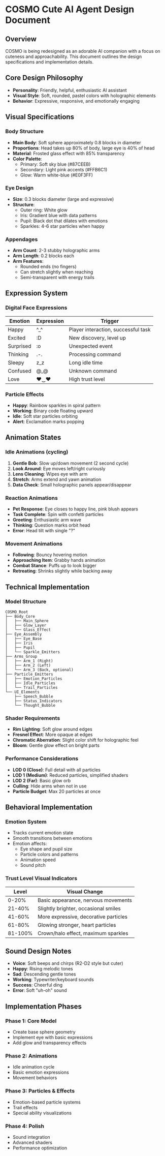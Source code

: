 # COSMO Cute AI Agent Design Document

## Overview
COSMO is being redesigned as an adorable AI companion with a focus on cuteness and approachability. This document outlines the design specifications and implementation details.

## Core Design Philosophy
- **Personality**: Friendly, helpful, enthusiastic AI assistant
- **Visual Style**: Soft, rounded, pastel colors with holographic elements
- **Behavior**: Expressive, responsive, and emotionally engaging

## Visual Specifications

### Body Structure
- **Main Body**: Soft sphere approximately 0.8 blocks in diameter
- **Proportions**: Head takes up 80% of body, large eye is 40% of head
- **Material**: Frosted glass effect with 85% transparency
- **Color Palette**:
  - Primary: Soft sky blue (#87CEEB)
  - Secondary: Light pink accents (#FFB6C1)
  - Glow: Warm white-blue (#E0F3FF)

### Eye Design
- **Size**: 0.3 blocks diameter (large and expressive)
- **Structure**:
  - Outer ring: White glow
  - Iris: Gradient blue with data patterns
  - Pupil: Black dot that dilates with emotions
  - Sparkles: 4-6 star particles when happy

### Appendages
- **Arm Count**: 2-3 stubby holographic arms
- **Arm Length**: 0.2 blocks each
- **Arm Features**:
  - Rounded ends (no fingers)
  - Can stretch slightly when reaching
  - Semi-transparent with energy trails

## Expression System

### Digital Face Expressions
| Emotion | Expression | Trigger |
|---------|------------|---------|
| Happy | ^_^ | Player interaction, successful task |
| Excited | :D | New discovery, level up |
| Surprised | :o | Unexpected event |
| Thinking | .-. | Processing command |
| Sleepy | z_z | Long idle time |
| Confused | @_@ | Unknown command |
| Love | ♥‿♥ | High trust level |

### Particle Effects
- **Happy**: Rainbow sparkles in spiral pattern
- **Working**: Binary code floating upward
- **Idle**: Soft star particles orbiting
- **Alert**: Exclamation marks popping

## Animation States

### Idle Animations (cycling)
1. **Gentle Bob**: Slow up/down movement (2 second cycle)
2. **Look Around**: Eye moves left/right curiously
3. **Lens Cleaning**: Wipes eye with arm
4. **Stretch**: Arms extend and yawn animation
5. **Data Check**: Small holographic panels appear/disappear

### Reaction Animations
- **Pet Response**: Eye closes to happy line, pink blush appears
- **Task Complete**: Spin with confetti particles
- **Greeting**: Enthusiastic arm wave
- **Thinking**: Question marks orbit head
- **Error**: Head tilt with single "?"

### Movement Animations
- **Following**: Bouncy hovering motion
- **Approaching Item**: Grabby hands animation
- **Combat Stance**: Puffs up to look bigger
- **Retreating**: Shrinks slightly while backing away

## Technical Implementation

### Model Structure
```
COSMO_Root
├── Body_Core
│   ├── Main_Sphere
│   ├── Glow_Layer
│   └── Glass_Effect
├── Eye_Assembly
│   ├── Eye_Base
│   ├── Iris
│   ├── Pupil
│   └── Sparkle_Emitters
├── Arms_Group
│   ├── Arm_1 (Right)
│   ├── Arm_2 (Left)
│   └── Arm_3 (Back, optional)
├── Particle_Emitters
│   ├── Emotion_Particles
│   ├── Idle_Particles
│   └── Trail_Particles
└── UI_Elements
    ├── Speech_Bubble
    ├── Status_Indicators
    └── Thought_Bubble
```

### Shader Requirements
- **Rim Lighting**: Soft glow around edges
- **Fresnel Effect**: More opaque at edges
- **Chromatic Aberration**: Slight color shift for holographic feel
- **Bloom**: Gentle glow effect on bright parts

### Performance Considerations
- **LOD 0 (Close)**: Full detail with all particles
- **LOD 1 (Medium)**: Reduced particles, simplified shaders
- **LOD 2 (Far)**: Basic glow orb
- **Culling**: Hide arms when not in use
- **Particle Budget**: Max 20 particles at once

## Behavioral Implementation

### Emotion System
- Tracks current emotion state
- Smooth transitions between emotions
- Emotion affects:
  - Eye shape and pupil size
  - Particle colors and patterns
  - Animation speed
  - Sound pitch

### Trust Level Visual Indicators
| Level | Visual Change |
|-------|--------------|
| 0-20% | Basic appearance, nervous movements |
| 21-40% | Slightly brighter, occasional smiles |
| 41-60% | More expressive, decorative particles |
| 61-80% | Glowing stronger, heart particles |
| 81-100% | Crown/halo effect, maximum sparkles |

## Sound Design Notes
- **Voice**: Soft beeps and chirps (R2-D2 style but cuter)
- **Happy**: Rising melodic tones
- **Sad**: Descending gentle tones
- **Working**: Typewriter/keyboard sounds
- **Success**: Cheerful ding
- **Error**: Soft "uh-oh" sound

## Implementation Phases

### Phase 1: Core Model
- Create base sphere geometry
- Implement eye with basic expressions
- Add glow and transparency effects

### Phase 2: Animations
- Idle animation cycle
- Basic emotion expressions
- Movement behaviors

### Phase 3: Particles & Effects
- Emotion-based particle systems
- Trail effects
- Special ability visualizations

### Phase 4: Polish
- Sound integration
- Advanced shaders
- Performance optimization